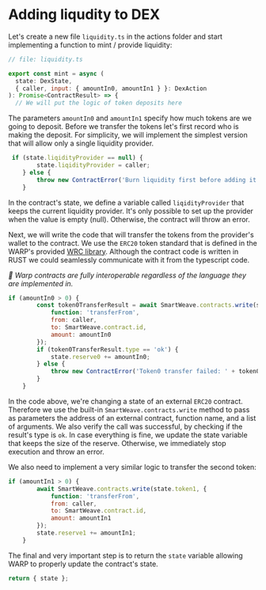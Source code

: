 # Adding liqudity to DEX

Let's create a new file `liquidity.ts` in the actions folder and start implementing a function to mint / provide liquidity:

```javascript
// file: liquidity.ts

export const mint = async (
  state: DexState,
  { caller, input: { amountIn0, amountIn1 } }: DexAction
): Promise<ContractResult> => {
  // We will put the logic of token deposits here
```

The parameters `amountIn0` and `amountIn1` specify how much tokens are we going to deposit.
Before we transfer the tokens let's first record who is making the deposit.
For simplicity, we will implement the simplest version that will allow only a single liquidity provider.

```javascript
 if (state.liqidityProvider == null) {
        state.liqidityProvider = caller;
    } else {
        throw new ContractError('Burn liquidity first before adding it again');
    }
```

In the contract's state, we define a variable called `liqidityProvider` that keeps the current liquidity provider. It's only possible to set up the provider when the value is empty (null). Otherwise, the contract will throw an error. 

Next, we will write the code that will transfer the tokens from the provider's wallet to the contract. We use the `ERC20` token standard that is defined in the WARP's provided [WRC library](https://github.com/warp-contracts/wrc). Although the contract code is written in RUST we could seamlessly communicate with it from the typescript code.

*📣 Warp contracts are fully interoperable regardless of the language they are implemented in.* 

```javascript
if (amountIn0 > 0) {
        const token0TransferResult = await SmartWeave.contracts.write(state.token0, {
            function: 'transferFrom',
            from: caller,
            to: SmartWeave.contract.id,
            amount: amountIn0
        });
        if (token0TransferResult.type == 'ok') {
            state.reserve0 += amountIn0;
        } else {
            throw new ContractError('Token0 transfer failed: ' + token0TransferResult.errorMessage); 
        }
    }
```   

In the code above, we're changing a state of an external `ERC20` contract. Therefore we use the built-in `SmartWeave.contracts.write` method to pass as parameters the address of an external contract, function name, and a list of arguments. We also verify the call was successful, by checking if the result's type is `ok`. In case everything is fine, we update the state variable that keeps the size of the reserve. Otherwise, we immediately stop execution and throw an error. 

We also need to implement a very similar logic to transfer the second token: 

```javascript
if (amountIn1 > 0) {
        await SmartWeave.contracts.write(state.token1, {
            function: 'transferFrom',
            from: caller,
            to: SmartWeave.contract.id,
            amount: amountIn1
        });
        state.reserve1 += amountIn1;
    }
``` 

The final and very important step is to return the `state` variable allowing WARP to properly update the contract's state. 

```javascript
return { state };
```
